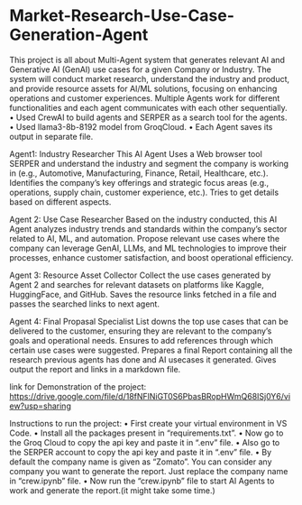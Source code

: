 # Market-Research-Use-Case-Generation-Agent

This project is all about Multi-Agent system that generates relevant AI and Generative AI (GenAI) use cases for a given Company or Industry. The system will conduct market research, understand the industry and product, and provide resource assets for AI/ML solutions, focusing on enhancing operations and customer experiences. Multiple Agents work for different functionalities and each agent communicates with each other sequentially. 
•	Used CrewAI to build agents and SERPER as a search tool for the agents. 
•	Used llama3-8b-8192 model from GroqCloud. 
•	Each Agent saves its output in separate file. 


Agent1: Industry Researcher 
This AI Agent Uses a Web browser tool SERPER and understand the industry and segment the company is working in (e.g., Automotive, Manufacturing, Finance, Retail, Healthcare, etc.). Identifies the company’s key offerings and strategic focus areas (e.g., operations, supply chain, customer experience, etc.). Tries to get details based on different aspects. 

Agent 2: Use Case Researcher 
Based on the industry conducted, this AI Agent analyzes industry trends and standards within the company’s sector related to AI, ML, and automation. Propose relevant use cases where the company can leverage GenAI, LLMs, and ML technologies to improve their processes, enhance customer satisfaction, and boost operational efficiency.

Agent 3: Resource Asset Collector 
Collect the use cases generated by Agent 2 and searches for relevant datasets on platforms like Kaggle, HuggingFace, and GitHub. Saves the resource links fetched in a file and passes the searched links to next agent.

Agent 4: Final Propasal Specialist 
List downs the top use cases that can be delivered to the customer, ensuring they are relevant to the company’s goals and operational needs. Ensures to add references through which certain use cases were suggested. Prepares a final Report containing all the research previous agents has done and AI usecases it generated. Gives output the report and links in a markdown file.

link for Demonstration of the project: 
https://drive.google.com/file/d/18fNFlNiGT0S6PbasBRopHWmQ68ISj0Y6/view?usp=sharing


Instructions to run the project: 
•	First create your virtual environment in VS Code. 
•	Install all the packages present in “requirements.txt”. 
•	Now go to the Groq Cloud to copy the api key and paste it in “.env” file. 
•	Also go to the SERPER account to copy the api key and paste it in “.env” file. 
•	By default the company name is given as “Zomato”. You can consider any company you want to generate the report. Just replace the company name in “crew.ipynb” file. 
•	Now run the “crew.ipynb” file to start AI Agents to work and generate the report.(it might take some time.) 
